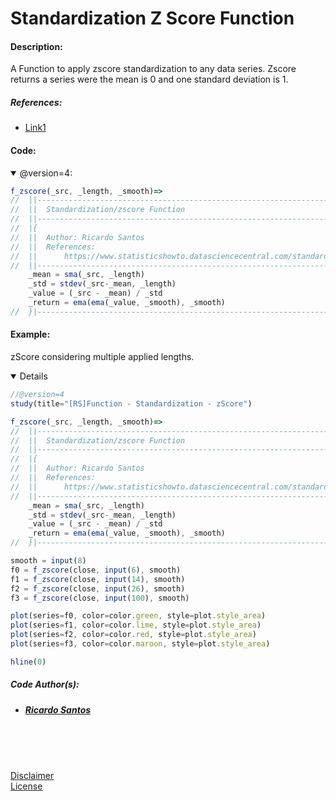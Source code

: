 # Standardization Z Score Function

#### Description:

A Function to apply zscore standardization to any data series.
Zscore returns a series were the mean is 0 and one standard deviation is 1.

##### References:
  * [Link1](https://www.statisticshowto.datasciencecentral.com/standardized-values-examples/ "link1")

#### Code:

<details open>
  <!-- leave a blank line after summary -->
  <summary>@version=4:</summary>

```javascript
f_zscore(_src, _length, _smooth)=>
//  ||-------------------------------------------------------------------------||
//  ||  Standardization/zscore Function                                    ||
//  ||-------------------------------------------------------------------------||
//  |{
//  ||  Author: Ricardo Santos
//  ||  References: 
//  ||      https://www.statisticshowto.datasciencecentral.com/standardized-values-examples/
//  ||-------------------------------------------------------------------------||
    _mean = sma(_src, _length)
    _std = stdev(_src-_mean, _length)
    _value = (_src - _mean) / _std
    _return = ema(ema(_value, _smooth), _smooth)
//  }|--------------------------------------------------------------------<•
```
</details>


#### Example:

zScore considering multiple applied lengths.<br/>

<details open>
  <!-- leave a blank line after summary -->
  <!--<summary>Code:</summary> -->

<!--  -->
<!-- code goes between the backticks: -->
```javascript
//@version=4
study(title="[RS]Function - Standardization - zScore")

f_zscore(_src, _length, _smooth)=>
//  ||-------------------------------------------------------------------------||
//  ||  Standardization/zscore Function                                    ||
//  ||-------------------------------------------------------------------------||
//  |{
//  ||  Author: Ricardo Santos
//  ||  References: 
//  ||      https://www.statisticshowto.datasciencecentral.com/standardized-values-examples/
//  ||-------------------------------------------------------------------------||
    _mean = sma(_src, _length)
    _std = stdev(_src-_mean, _length)
    _value = (_src - _mean) / _std
    _return = ema(ema(_value, _smooth), _smooth)
//  }|--------------------------------------------------------------------<•

smooth = input(8)
f0 = f_zscore(close, input(6), smooth)
f1 = f_zscore(close, input(14), smooth)
f2 = f_zscore(close, input(26), smooth)
f3 = f_zscore(close, input(100), smooth)

plot(series=f0, color=color.green, style=plot.style_area)
plot(series=f1, color=color.lime, style=plot.style_area)
plot(series=f2, color=color.red, style=plot.style_area)
plot(series=f3, color=color.maroon, style=plot.style_area)

hline(0)
```
</details>

##### Code Author(s):
  * ##### [Ricardo Santos](https://www.tradingview.com/u/RicardoSantos/ "@Tradingview.") 

<br/>
<br/>
<br/>

[Disclaimer](/./DISCLAIMER.md "Disclaimer.")<br/>
[License](/./LICENSE "License.")
